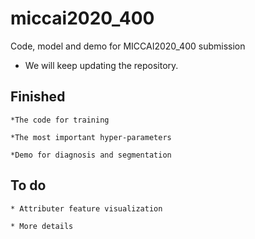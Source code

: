 # miccai2020_400
Code, model and demo for MICCAI2020_400 submission

* We will keep updating the repository.

## Finished

    *The code for training
    
    *The most important hyper-parameters
    
    *Demo for diagnosis and segmentation

## To do
  
    * Attributer feature visualization
    
    * More details
